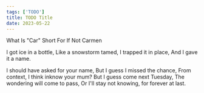 ```yaml
---
tags: ['TODO']
title: TODO Title
date: 2023-05-22
---
```


What Is "Car" Short For If Not Carmen

I got ice in a bottle,
Like a snowstorm tamed,
I trapped it in place,
And I gave it a name.

I should have asked for your name,
But I guess I missed the chance,
From context, I think inknow your mum?
But I guess come next Tuesday,
The wondering will come to pass,
Or I'll stay not knowing, for forever at last.

